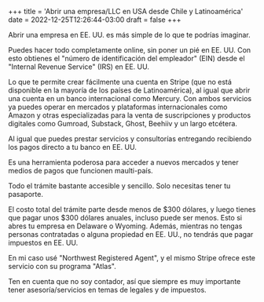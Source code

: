 +++
title = 'Abrir una empresa/LLC en USA desde Chile y Latinoamérica'
date = 2022-12-25T12:26:44-03:00
draft = false
+++

Abrir una empresa en EE. UU. es más simple de lo que te podrías imaginar.

Puedes hacer todo completamente online, sin poner un pié en EE. UU. Con esto obtienes el "número de identificación del empleador" (EIN) desde el "Internal Revenue Service" (IRS) en EE. UU.

Lo que te permite crear fácilmente una cuenta en Stripe (que no está disponible en la mayoría de los países de Latinoamérica), al igual que abrir una cuenta en un banco internacional como Mercury. Con ambos servicios ya puedes operar en mercados y plataformas internacionales como Amazon y otras especializadas para la venta de suscripciones y productos digitales como Gumroad, Substack, Ghost, Beehiiv y un largo etcétera.

Al igual que puedes prestar servicios y consultorías entregando recibiendo los pagos directo a tu banco en EE. UU.

Es una herramienta poderosa para acceder a nuevos mercados y tener medios de pagos que funcionen maulti-país.

Todo el trámite bastante accesible y sencillo. Solo necesitas tener tu pasaporte.

El costo total del trámite parte desde menos de $300 dólares, y luego tienes que pagar unos $300 dólares anuales, incluso puede ser menos.
Esto si abres tu empresa en Delaware o Wyoming. Además, mientras no tengas personas contratadas o alguna propiedad en EE. UU., no tendrás que pagar impuestos en EE. UU.

En mi caso usé "Northwest Registered Agent", y el mismo Stripe ofrece este servicio con su programa "Atlas".

Ten en cuenta que no soy contador, así que siempre es muy importante tener asesoría/servicios en temas de legales y de impuestos.